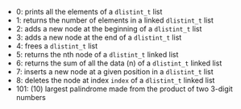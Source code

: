 - 0: prints all the elements of a `dlistint_t` list
- 1: returns the number of elements in a linked `dlistint_t` list
- 2: adds a new node at the beginning of a `dlistint_t` list
- 3: adds a new node at the end of a `dlistint_t` list
- 4: frees a `dlistint_t` list
- 5: returns the nth node of a `dlistint_t` linked list
- 6: returns the sum of all the data (n) of a `dlistint_t` linked list
- 7: inserts a new node at a given position in a `dlistint_t` list
- 8: deletes the node at index `index` of a `dlistint_t` linked list
- 101: (10) largest palindrome made from the product of two 3-digit numbers

